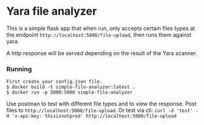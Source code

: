 # Yara file analyzer

This is a simple flask app that when run, only accepts certain files types at the endpoint `http://localhost:5000/file-upload`, then runs them against yara. 

A http response will be served depending on the result of the Yara scanner. 

### Running
```
First create your config.json file. 
$ docker build -t simple-file-analyzer:latest .
$ docker run -p 5000:5000 simple-file-analyzer
```

Use postman to test with different file types and to view the response. Post files to `http://localhost:5000/file-upload`.
 Or test via cli: `curl -d 'test' -H 'x-api-key: thisisnotprod' http://localhost:5000/file-upload`